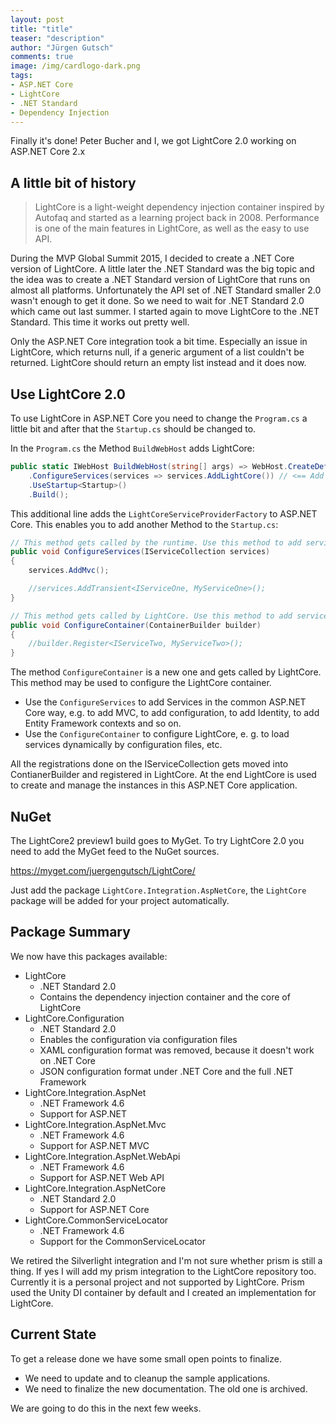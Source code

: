 ```yaml
---
layout: post
title: "title"
teaser: "description"
author: "Jürgen Gutsch"
comments: true
image: /img/cardlogo-dark.png
tags: 
- ASP.NET Core
- LightCore
- .NET Standard
- Dependency Injection
---
```


Finally it's done! Peter Bucher and I, we got LightCore 2.0 working on ASP.NET Core 2.x

## A little bit of history

> LightCore is a light-weight dependency injection container inspired by Autofaq and started as a learning project back in 2008. Performance is one of the main features in LightCore, as well as the easy to use API. 

During the MVP Global Summit 2015, I decided to create a .NET Core version of LightCore. A little later the .NET Standard was the big topic and the idea was to create a .NET Standard version of LightCore that runs on almost all platforms. Unfortunately the API set of .NET Standard smaller 2.0 wasn't enough to get it done. So we need to wait for .NET Standard 2.0 which came out last summer. I started again to move LightCore to the .NET Standard. This time it works out pretty well. 

Only the ASP.NET Core integration took a bit time. Especially an issue in LightCore, which returns null, if a generic argument of a list couldn't be returned. LightCore should return an empty list instead and it does now.

## Use LightCore 2.0

To use LightCore in ASP.NET Core you need to change the `Program.cs` a little bit and after that the `Startup.cs` should be changed to.

In the `Program.cs` the Method `BuildWebHost` adds LightCore:

~~~ csharp
public static IWebHost BuildWebHost(string[] args) => WebHost.CreateDefaultBuilder(args)
    .ConfigureServices(services => services.AddLightCore()) // <== Add LightCore
    .UseStartup<Startup>()
    .Build();
~~~

This additional line adds the `LightCoreServiceProviderFactory` to ASP.NET Core. This enables you to add another Method to the `Startup.cs`:

~~~ csharp
// This method gets called by the runtime. Use this method to add services to the service collection.
public void ConfigureServices(IServiceCollection services)
{
    services.AddMvc();

    //services.AddTransient<IServiceOne, MyServiceOne>();
}

// This method gets called by LightCore. Use this method to add services to LightCore
public void ConfigureContainer(ContainerBuilder builder)
{
    //builder.Register<IServiceTwo, MyServiceTwo>();
}
~~~

The method `ConfigureContainer` is a new one and gets called by LightCore. This method may be used to configure the LightCore container. 

* Use the `ConfigureServices` to add Services in the common ASP.NET Core way, e.g. to add MVC, to add configuration, to add Identity, to add Entity Framework contexts and so on.
* Use the `ConfigureContainer` to configure LightCore, e. g. to load services dynamically by configuration files, etc.

All the registrations done on the IServiceCollection gets moved into ContianerBuilder and registered in LightCore. At the end LightCore is used to create and manage the instances in this ASP.NET Core application.

## NuGet

The LightCore2 preview1 build goes to MyGet. To try LightCore 2.0 you need to add the MyGet feed to the NuGet sources. 

https://myget.com/juergengutsch/LightCore/

Just add the package `LightCore.Integration.AspNetCore`, the `LightCore` package will be added for your project automatically.

## Package Summary

We now have this packages available:

* LightCore
  * .NET Standard 2.0
  * Contains the dependency injection container and the core of LightCore
* LightCore.Configuration
  * .NET Standard 2.0
  * Enables the configuration via configuration files
  * XAML configuration format was removed, because it doesn't work on .NET Core
  * JSON configuration format under .NET Core and the full .NET Framework
* LightCore.Integration.AspNet
  * .NET Framework 4.6
  * Support for ASP.NET
* LightCore.Integration.AspNet.Mvc
  * .NET Framework 4.6
  * Support for ASP.NET MVC
* LightCore.Integration.AspNet.WebApi
  * .NET Framework 4.6
  * Support for ASP.NET Web API
* LightCore.Integration.AspNetCore
  * .NET Standard 2.0
  * Support for ASP.NET Core
* LightCore.CommonServiceLocator
  * .NET Framework 4.6
  * Support for the CommonServiceLocator

We retired the Silverlight integration and I'm not sure whether prism is still a thing. If yes I will add my prism integration to the LightCore repository too. Currently it is a personal project and not supported by LightCore. Prism used the Unity DI container by default and I created an implementation for LightCore.

## Current State

To get a release done we have some small open points to finalize.

* We need to update and to cleanup the sample applications.
* We need to finalize the new documentation. The old one is archived.

We are going to do this in the next few weeks.
